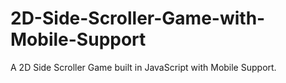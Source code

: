 # 2D-Side-Scroller-Game-with-Mobile-Support
A 2D Side Scroller Game built in JavaScript with Mobile Support.
